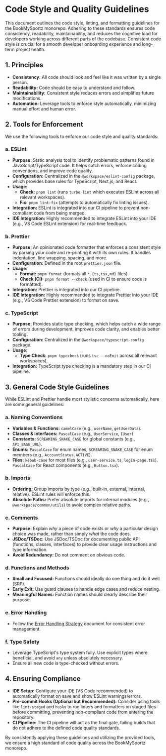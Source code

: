 # Code Style and Quality Guidelines

This document outlines the code style, linting, and formatting guidelines for the BookMySportz monorepo. Adhering to these standards ensures code consistency, readability, maintainability, and reduces the cognitive load for developers working across different parts of the codebase. Consistent code style is crucial for a smooth developer onboarding experience and long-term project health.

## 1. Principles

*   **Consistency:** All code should look and feel like it was written by a single person.
*   **Readability:** Code should be easy to understand and follow.
*   **Maintainability:** Consistent style reduces errors and simplifies future modifications.
*   **Automation:** Leverage tools to enforce style automatically, minimizing manual effort and human error.

## 2. Tools for Enforcement

We use the following tools to enforce our code style and quality standards:

### a. ESLint

*   **Purpose:** Static analysis tool to identify problematic patterns found in JavaScript/TypeScript code. It helps catch errors, enforce coding conventions, and improve code quality.
*   **Configuration:** Centralized in the `@workspace/eslint-config` package, which provides base rules for TypeScript, Next.js, and React.
*   **Usage:**
    *   **Check:** `pnpm lint` (runs `turbo lint` which executes ESLint across all relevant workspaces).
    *   **Fix:** `pnpm lint:fix` (attempts to automatically fix linting issues).
*   **Integration:** ESLint is integrated into our CI pipeline to prevent non-compliant code from being merged.
*   **IDE Integration:** Highly recommended to integrate ESLint into your IDE (e.g., VS Code ESLint extension) for real-time feedback.

### b. Prettier

*   **Purpose:** An opinionated code formatter that enforces a consistent style by parsing your code and re-printing it with its own rules. It handles indentation, line wrapping, spacing, and more.
*   **Configuration:** Defined in the root `prettier.json` file.
*   **Usage:**
    *   **Format:** `pnpm format` (formats all `*.{ts,tsx,md}` files).
    *   **Check (CI):** `pnpm format --check` (used in CI to ensure code is formatted).
*   **Integration:** Prettier is integrated into our CI pipeline.
*   **IDE Integration:** Highly recommended to integrate Prettier into your IDE (e.g., VS Code Prettier extension) to format on save.

### c. TypeScript

*   **Purpose:** Provides static type checking, which helps catch a wide range of errors during development, improves code clarity, and enables better tooling.
*   **Configuration:** Centralized in the `@workspace/typescript-config` package.
*   **Usage:**
    *   **Type Check:** `pnpm typecheck` (runs `tsc --noEmit` across all relevant workspaces).
*   **Integration:** TypeScript type checking is a mandatory step in our CI pipeline.

## 3. General Code Style Guidelines

While ESLint and Prettier handle most stylistic concerns automatically, here are some general guidelines:

### a. Naming Conventions

*   **Variables & Functions:** `camelCase` (e.g., `userName`, `getUserData`).
*   **Classes & Interfaces:** `PascalCase` (e.g., `UserService`, `IUser`)
*   **Constants:** `SCREAMING_SNAKE_CASE` for global constants (e.g., `API_BASE_URL`).
*   **Enums:** `PascalCase` for enum names, `SCREAMING_SNAKE_CASE` for enum members (e.g., `AccountStatus.ACTIVE`).
*   **Files:** `kebab-case` for most files (e.g., `user-service.ts`, `login-page.tsx`). `PascalCase` for React components (e.g., `Button.tsx`).

### b. Imports

*   **Ordering:** Group imports by type (e.g., built-in, external, internal, relative). ESLint rules will enforce this.
*   **Absolute Paths:** Prefer absolute imports for internal modules (e.g., `@workspace/common/utils`) to avoid complex relative paths.

### c. Comments

*   **Purpose:** Explain *why* a piece of code exists or *why* a particular design choice was made, rather than simply *what* the code does.
*   **JSDoc/TSDoc:** Use JSDoc/TSDoc for documenting public API (functions, classes, interfaces) to provide clear usage instructions and type information.
*   **Avoid Redundancy:** Do not comment on obvious code.

### d. Functions and Methods

*   **Small and Focused:** Functions should ideally do one thing and do it well (SRP).
*   **Early Exit:** Use guard clauses to handle edge cases and reduce nesting.
*   **Meaningful Names:** Function names should clearly describe their purpose.

### e. Error Handling

*   Follow the [Error Handling Strategy](../design/error-handling-strategy.md) document for consistent error management.

### f. Type Safety

*   Leverage TypeScript's type system fully. Use explicit types where beneficial, and avoid `any` unless absolutely necessary.
*   Ensure all new code is type-checked without errors.

## 4. Ensuring Compliance

*   **IDE Setup:** Configure your IDE (VS Code recommended) to automatically format on save and show ESLint warnings/errors.
*   **Pre-commit Hooks (Optional but Recommended):** Consider using tools like `lint-staged` and `husky` to run linters and formatters on staged files before committing, preventing non-compliant code from entering the repository.
*   **CI Pipeline:** The CI pipeline will act as the final gate, failing builds that do not adhere to the defined code quality standards.

By consistently applying these guidelines and utilizing the provided tools, we ensure a high standard of code quality across the BookMySportz monorepo.
